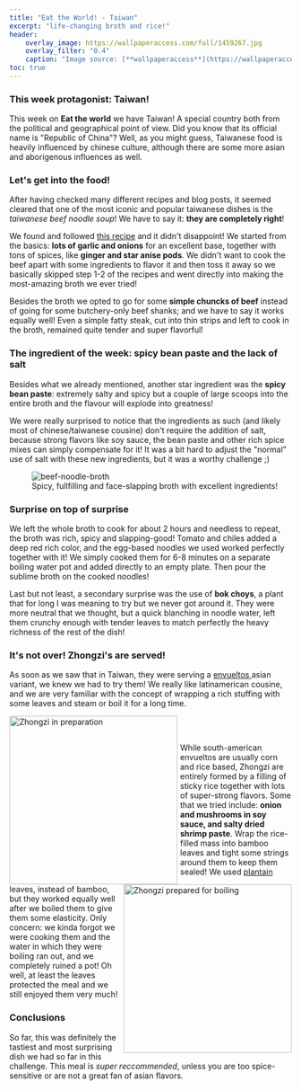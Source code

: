 ```yaml
---
title: "Eat the World! - Taiwan"
excerpt: "life-changing broth and rice!"
header:
    overlay_image: https://wallpaperaccess.com/full/1459267.jpg
    overlay_filter: "0.4"
    caption: "Image source: [**wallpaperaccess**](https://wallpaperaccess.com/taiwan-flag)"
toc: true
---
```

### This week protagonist: Taiwan!
This week on **Eat the world** we have Taiwan! A special country both from the political and geographical point of view. Did you know that its official name is "Republic of China"? Well, as you might guess, Taiwanese food is heavily influenced by chinese culture, although there are some more asian and aborigenous influences as well.

### Let's get into the food!
After having checked many different recipes and blog posts, it seemed cleared that one of the most iconic and popular taiwanese dishes is the _taiwanese beef noodle soup_! We have to say it: **they are completely right**!

We found and followed <a href="https://tasty.co/recipe/taiwanese-beef-noodle-soup">this recipe</a> and it didn't disappoint! We started from the basics: **lots of garlic and onions** for an excellent base, together with tons of spices, like **ginger and star anise pods**. We didn't want to cook the beef apart with some ingredients to flavor it and then toss it away so we basically skipped step 1-2 of the recipes and went directly into making the most-amazing broth we ever tried!

Besides the broth we opted to go for some **simple chuncks of beef** instead of going for some butchery-only beef shanks; and we have to say it works equally well! Even a simple fatty steak, cut into thin strips and left to cook in the broth, remained quite tender and super flavorful!

### The ingredient of the week: spicy bean paste and the lack of salt
Besides what we already mentioned, another star ingredient was the **spicy bean paste**: extremely salty and spicy but a couple of large scoops into the entire broth and the flavour will explode into greatness!

We were really surprised to notice that the ingredients as such (and likely most of chinese/taiwanese cousine) don't require the addition of salt, because strong flavors like soy sauce, the bean paste and other rich spice mixes can simply compensate for it! It was a bit hard to adjust the "normal" use of salt with these new ingredients, but it was a worthy challenge ;)

<figure style="width: 500px" class="align-center">
        <img src="{{ site.url }}{{ site.baseurl }}/assets/images/eat_the_world/taiwan_1.jpg" alt="beef-noodle-broth">
        <figcaption>Spicy, fullfilling and face-slapping broth with excellent ingredients!</figcaption>
</figure>

### Surprise on top of surprise
We left the whole broth to cook for about 2 hours and needless to repeat, the broth was rich, spicy and slapping-good! Tomato and chiles added a deep red rich color, and the egg-based noodles we used worked perfectly together with it! We simply cooked them for 6-8 minutes on a separate boiling water pot and added directly to an empty plate. Then pour the sublime broth on the cooked noodles!

Last but not least, a secondary surprise was the use of **bok choys**, a plant that for long I was meaning to try but we never got around it. They were more neutral that we thought, but a quick blanching in noodle water, left them crunchy enough with tender leaves to match perfectly the heavy richness of the rest of the dish!

### It's not over! Zhongzi's are served!
As soon as we saw that in Taiwan, they were serving a <a href="https://es.wikipedia.org/wiki/Envuelto"> envueltos </a> asian variant, we knew we had to try them! We really like latinamerican cousine, and we are very familiar with the concept of wrapping a rich stuffing with some leaves and steam or boil it for a long time.

<div style="float:left;margin-right:5px;">
    <img src="{{ site.url }}{{ site.baseurl }}/assets/images/eat_the_world/taiwan_2.jpg" alt="Zhongzi in preparation" style="width:300px">
</div>
<div style="float:right;margin-left:5px;">
    <img src="{{ site.url }}{{ site.baseurl }}/assets/images/eat_the_world/taiwan_3.jpg" alt="Zhongzi prepared for boiling" style="width:300px">
</div>

<br>
<br>

While south-american envueltos are usually corn and rice based, Zhongzi are entirely formed by a filling of sticky rice together with lots of super-strong flavors. Some that we tried include: **onion and mushrooms in soy sauce, and salty dried shrimp paste**. Wrap the rice-filled mass into bamboo leaves and tight some strings around them to keep them sealed! We used <a href="https://en.wikipedia.org/wiki/Cooking_banana">plantain</a> leaves, instead of bamboo, but they worked equally well after we boiled them to give them some elasticity. Only concern: we kinda forgot we were cooking them and the water in which they were boiling ran out, and we completely ruined a pot! Oh well, at least the leaves protected the meal and we still enjoyed them very much!

### Conclusions 
So far, this was definitely the tastiest and most surprising dish we had so far in this challenge. This meal is _super reccommended_, unless you are too spice-sensitive or are not a great fan of asian flavors.